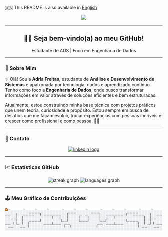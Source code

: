 🇺🇸 This README is also available in [English](./README.en.md)

<div align="center">
  <img height="200" src="https://camo.githubusercontent.com/592017f7b94aa0195d7ed768b2225bedd6bf625e66de55827da3ad88754fd10e/68747470733a2f2f6d65646961312e67697068792e636f6d2f6d656469612f76312e59326c6b505463354d4749334e6a457865576b324d47686e4e6a426b4d6a4635617a4e7a64576436636e646959577468647a526f4e575a7362474977646e706e4d326c7962795a6c634431324d563970626e526c636d35686246396e61575a66596e6c666157516d593351395a772f3236784277644975524a694149714877412f67697068792e676966"  />
</div>

---

<h2 align="center">👩‍💻 Seja bem-vindo(a) ao meu GitHub!</h2>

<p align="center">Estudante de ADS | Foco em Engenharia de Dados</p>

---

### 🌟 Sobre Mim

✨ Olá! Sou a **Adria Freitas**, estudante de **Análise e Desenvolvimento de Sistemas** e apaixonada por tecnologia, dados e aprendizado contínuo. Tenho como foco a **Engenharia de Dados**, onde busco transformar informações em valor através de soluções eficientes e bem estruturadas.

Atualmente, estou construindo minha base técnica com projetos práticos que unem teoria, curiosidade e propósito. Estou sempre em busca de desafios que me façam evoluir, trocar experiências com pessoas incríveis e crescer como profissional e como pessoa. 🚀💡

---

### 📲 Contato

<div align="center">
  <a href="https://www.linkedin.com/in/adriafreitascode/" target="_blank">
    <img src="https://img.shields.io/static/v1?message=LinkedIn&logo=linkedin&label=&color=0077B5&logoColor=white&labelColor=&style=for-the-badge" height="35" alt="linkedin logo"  />
  </a>
</div>

---

### 📈 Estatísticas GitHub

<div align="center">
  <img src="https://git-hub-streak-stats.vercel.app/?user=adriacode&theme=dracula&hide_border=false&border_radius=5" height="150" alt="streak graph" />
  <img src="https://github-readme-stats.vercel.app/api/top-langs?username=adriacode&locale=en&hide_title=false&layout=compact&card_width=320&langs_count=5&theme=dracula&hide_border=false" height="150" alt="languages graph" />
</div>

---

### 🕹️ Meu Gráfico de Contribuições

<picture>
  <source media="(prefers-color-scheme: dark)" srcset="https://raw.githubusercontent.com/adriacode/adriacode/output/pacman-contribution-graph-dark.svg">
  <source media="(prefers-color-scheme: light)" srcset="https://raw.githubusercontent.com/adriacode/adriacode/output/pacman-contribution-graph.svg">
  <img alt="pacman contribution graph" src="https://raw.githubusercontent.com/adriacode/adriacode/output/pacman-contribution-graph.svg">
</picture>
